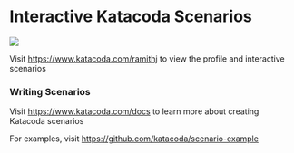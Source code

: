 # Interactive Katacoda Scenarios

[![](http://shields.katacoda.com/katacoda/ramithj/count.svg)](https://www.katacoda.com/ramithj "Get your profile on Katacoda.com")

Visit https://www.katacoda.com/ramithj to view the profile and interactive scenarios

### Writing Scenarios
Visit https://www.katacoda.com/docs to learn more about creating Katacoda scenarios

For examples, visit https://github.com/katacoda/scenario-example
